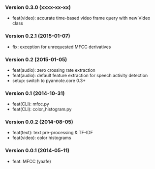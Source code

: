 ### Version 0.3.0 (xxxx-xx-xx)

  - feat(video): accurate time-based video frame query with new Video class

### Version 0.2.1 (2015-01-07)

  - fix: exception for unrequested MFCC derivatives

### Version 0.2 (2015-01-05)

  - feat(audio): zero crossing rate extraction
  - feat(audio): default feature extraction for speech activity detection
  - setup: switch to pyannote.core 0.3+

### Version 0.1 (2014-10-31)

  - feat(CLI): mfcc.py
  - feat(CLI): color_histogram.py

### Version 0.0.2 (2014-08-05)

  - feat(text): text pre-processing & TF-IDF
  - feat(video): color histograms

### Version 0.0.1 (2014-05-11)

  - feat: MFCC (yaafe)
